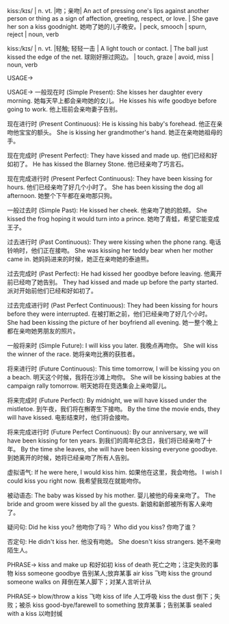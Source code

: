 kiss:/kɪs/ | n. vt. |吻；亲吻| An act of pressing one's lips against another person or thing as a sign of affection, greeting, respect, or love.  |  She gave her son a kiss goodnight. 她吻了她的儿子晚安。|  peck, smooch |  spurn, reject | noun, verb

kiss:/kɪs/ | n. vt. |轻触; 轻轻一击 | A light touch or contact. | The ball just kissed the edge of the net. 球刚好擦过网边。 |  touch, graze | avoid, miss | noun, verb


USAGE->

USAGE->
一般现在时 (Simple Present):
She kisses her daughter every morning. 她每天早上都会亲吻她的女儿。
He kisses his wife goodbye before going to work. 他上班前会亲吻妻子告别。

现在进行时 (Present Continuous):
He is kissing his baby's forehead. 他正在亲吻他宝宝的额头。
She is kissing her grandmother's hand. 她正在亲吻她祖母的手。

现在完成时 (Present Perfect):
They have kissed and made up. 他们已经和好如初了。
He has kissed the Blarney Stone. 他已经亲吻了巧言石。

现在完成进行时 (Present Perfect Continuous):
They have been kissing for hours. 他们已经亲吻了好几个小时了。
She has been kissing the dog all afternoon. 她整个下午都在亲吻那只狗。

一般过去时 (Simple Past):
He kissed her cheek. 他亲吻了她的脸颊。
She kissed the frog hoping it would turn into a prince. 她吻了青蛙，希望它能变成王子。

过去进行时 (Past Continuous):
They were kissing when the phone rang. 电话铃响时，他们正在接吻。
She was kissing her teddy bear when her mother came in. 她妈妈进来的时候，她正在亲吻她的泰迪熊。

过去完成时 (Past Perfect):
He had kissed her goodbye before leaving. 他离开前已经吻了她告别。
They had kissed and made up before the party started. 派对开始前他们已经和好如初了。

过去完成进行时 (Past Perfect Continuous):
They had been kissing for hours before they were interrupted. 在被打断之前，他们已经亲吻了好几个小时。
She had been kissing the picture of her boyfriend all evening. 她一整个晚上都在亲吻她男朋友的照片。

一般将来时 (Simple Future):
I will kiss you later. 我晚点再吻你。
She will kiss the winner of the race. 她将亲吻比赛的获胜者。

将来进行时 (Future Continuous):
This time tomorrow, I will be kissing you on a beach. 明天这个时候，我将在沙滩上吻你。
She will be kissing babies at the campaign rally tomorrow. 明天她将在竞选集会上亲吻婴儿。

将来完成时 (Future Perfect):
By midnight, we will have kissed under the mistletoe. 到午夜，我们将在槲寄生下接吻。
By the time the movie ends, they will have kissed. 电影结束时，他们将会接吻。

将来完成进行时 (Future Perfect Continuous):
By our anniversary, we will have been kissing for ten years. 到我们的周年纪念日，我们将已经亲吻了十年。
By the time she leaves, she will have been kissing everyone goodbye. 到她离开的时候，她将已经亲吻了所有人告别。


虚拟语气:
If he were here, I would kiss him. 如果他在这里，我会吻他。
I wish I could kiss you right now. 我希望我现在就能吻你。

被动语态:
The baby was kissed by his mother. 婴儿被他的母亲亲吻了。
The bride and groom were kissed by all the guests. 新娘和新郎被所有客人亲吻了。

疑问句:
Did he kiss you? 他吻你了吗？
Who did you kiss? 你吻了谁？

否定句:
He didn't kiss her. 他没有吻她。
She doesn't kiss strangers. 她不亲吻陌生人。

PHRASE->
kiss and make up 和好如初
kiss of death 死亡之吻；注定失败的事物
kiss someone goodbye  告别某人;放弃某事
air kiss 飞吻
kiss the ground someone walks on  拜倒在某人脚下；对某人言听计从


PHRASE->
blow/throw a kiss  飞吻
kiss of life  人工呼吸
kiss the dust  倒下；失败；被杀
kiss good-bye/farewell to something  放弃某事；告别某事
sealed with a kiss  以吻封缄
